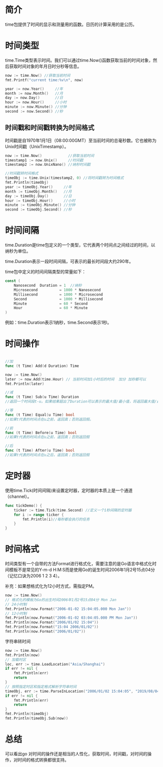 # 简介

time包提供了时间的显示和测量用的函数。日历的计算采用的是公历。

# 时间类型

time.Time类型表示时间。我们可以通过time.Now()函数获取当前的时间对象，然后获取时间对象的年月日时分秒等信息。

```go
now := time.Now() //获取当前时间
fmt.Printf("current time:%v\n", now)

year := now.Year()     //年
month := now.Month()   //月
day := now.Day()       //日
hour := now.Hour()     //小时
minute := now.Minute() //分钟
second := now.Second() //秒
```



## 时间戳和时间戳转换为时间格式

时间戳是自1970年1月1日（08:00:00GMT）至当前时间的总毫秒数。它也被称为Unix时间戳（UnixTimestamp）。

```go
now := time.Now()            //获取当前时间
timestamp1 := now.Unix()     //时间戳
timestamp2 := now.UnixNano() //纳秒时间戳

//时间戳转时间格式
timeObj := time.Unix(timestamp2, 0) //将时间戳转为时间格式
fmt.Println(timeObj)
year := timeObj.Year()     //年
month := timeObj.Month()   //月
day := timeObj.Day()       //日
hour := timeObj.Hour()     //小时
minute := timeObj.Minute() //分钟
second := timeObj.Second() //秒
```

# 时间间隔

time.Duration是time包定义的一个类型，它代表两个时间点之间经过的时间，以纳秒为单位。

time.Duration表示一段时间间隔，可表示的最长时间段大约290年。

time包中定义的时间间隔类型的常量如下：

```go
const (
    Nanosecond  Duration = 1  //纳秒
    Microsecond          = 1000 * Nanosecond
    Millisecond          = 1000 * Microsecond
    Second               = 1000 * Millisecond
    Minute               = 60 * Second
    Hour                 = 60 * Minute
)
```

例如：time.Duration表示1纳秒，time.Second表示1秒。



# 时间操作

```go

//加
func (t Time) Add(d Duration) Time

now := time.Now()
later := now.Add(time.Hour) // 当前时间加1小时后的时间  加分 加秒都可以
fmt.Println(later)

//减
func (t Time) Sub(u Time) Duration
//返回一个时间段t-u。如果结果超出了Duration可以表示的最大值/最小值，将返回最大值/最小值。要获取时间点t-d（d为Duration），可以使用t.Add(-d)。

//等
func (t Time) Equal(u Time) bool
//如果t代表的时间点在u之前，返回真；否则返回假。

//前
func (t Time) Before(u Time) bool
//如果t代表的时间点在u之前，返回真；否则返回假

//后
func (t Time) After(u Time) bool
//如果t代表的时间点在u之后，返回真；否则返回假
```



# 定时器

使用time.Tick(时间间隔)来设置定时器，定时器的本质上是一个通道（channel）。

```go
func tickDemo() {
    ticker := time.Tick(time.Second) //定义一个1秒间隔的定时器
    for i := range ticker {
        fmt.Println(i)//每秒都会执行的任务
    }
}
```



# 时间格式

时间类型有一个自带的方法Format进行格式化，需要注意的是Go语言中格式化时间模板不是常见的Y-m-d H:M:S而是使用Go的诞生时间2006年1月2号15点04分（记忆口诀为2006 1 2 3 4）。

补充：如果想格式化为12小时方式，需指定PM。

```go
now := time.Now()
// 格式化的模板为Go的出生时间2006年1月2号15点04分 Mon Jan
// 24小时制
fmt.Println(now.Format("2006-01-02 15:04:05.000 Mon Jan"))
// 12小时制
fmt.Println(now.Format("2006-01-02 03:04:05.000 PM Mon Jan"))
fmt.Println(now.Format("2006/01/02 15:04"))
fmt.Println(now.Format("15:04 2006/01/02"))
fmt.Println(now.Format("2006/01/02"))
```

字符串转时间

```go
now := time.Now()
fmt.Println(now)
// 加载时区
loc, err := time.LoadLocation("Asia/Shanghai")
if err != nil {
    fmt.Println(err)
    return
}
// 按照指定时区和指定格式解析字符串时间
timeObj, err := time.ParseInLocation("2006/01/02 15:04:05", "2019/08/04 14:15:20", loc)
if err != nil {
    fmt.Println(err)
    return
}
fmt.Println(timeObj)
fmt.Println(timeObj.Sub(now))
```



# 总结

可以看出go 对时间的操作还是相当的人性化，获取时间，时间戳，对时间的操作，对时间的格式转换都很支持。